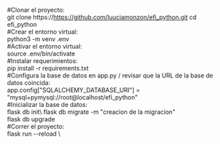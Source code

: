 
#Clonar el proyecto:\
    git clone https://https://github.com/luuciamonzon/efi_python.git
    cd efi_python\
#Crear el entorno virtual:\
    python3 -m venv .env\
#Activar el entorno virtual:\
    source .env/bin/activate\
#Instalar requerimientos:\
    pip install -r requirements.txt\
#Configura la base de datos en app.py / revisar que la URL de la base de datos coincida:\
    app.config["SQLALCHEMY_DATABASE_URI"] = "mysql+pymysql://root@localhost/efi_python"\
#Inicializar la base de datos:\
    flask db init\ 
    flask db migrate -m "creacion de la migracion"\
    flask db upgrade\
#Correr el proyecto:\
    flask run --reload \
